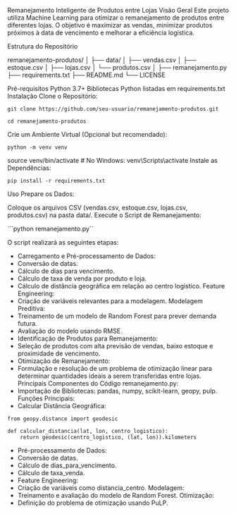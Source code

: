 Remanejamento Inteligente de Produtos entre Lojas
Visão Geral
Este projeto utiliza Machine Learning para otimizar o remanejamento de produtos entre diferentes lojas. O objetivo é maximizar as vendas, minimizar produtos próximos à data de vencimento e melhorar a eficiência logística.

Estrutura do Repositório

remanejamento-produtos/
│
├── data/
│   ├── vendas.csv
│   ├── estoque.csv
│   ├── lojas.csv
│   └── produtos.csv
│
├── remanejamento.py
├── requirements.txt
├── README.md
└── LICENSE


Pré-requisitos
Python 3.7+
Bibliotecas Python listadas em requirements.txt
Instalação
Clone o Repositório:

```
git clone https://github.com/seu-usuario/remanejamento-produtos.git
```
```
cd remanejamento-produtos
```

Crie um Ambiente Virtual (Opcional but recomendado):

```
python -m venv venv
```

source venv/bin/activate  # No Windows: venv\Scripts\activate
Instale as Dependências:

```
pip install -r requirements.txt
```
Uso
Prepare os Dados:

Coloque os arquivos CSV (vendas.csv, estoque.csv, lojas.csv, produtos.csv) na pasta data/.
Execute o Script de Remanejamento:


```python remanejamento.py``


O script realizará as seguintes etapas:

- Carregamento e Pré-processamento de Dados:
- Conversão de datas.
- Cálculo de dias para vencimento.
- Cálculo de taxa de venda por produto e loja.
- Cálculo de distância geográfica em relação ao centro logístico.
Feature Engineering:
- Criação de variáveis relevantes para a modelagem.
Modelagem Preditiva:
- Treinamento de um modelo de Random Forest para prever demanda futura.
- Avaliação do modelo usando RMSE.
- Identificação de Produtos para Remanejamento:
- Seleção de produtos com alta previsão de vendas, baixo estoque e proximidade de vencimento.
- Otimização de Remanejamento:
- Formulação e resolução de um problema de otimização linear para determinar quantidades ideais a serem transferidas entre lojas.
Principais Componentes do Código
remanejamento.py:
- Importação de Bibliotecas: pandas, numpy, scikit-learn, geopy, pulp.
Funções Principais:
- Calcular Distância Geográfica:

```
from geopy.distance import geodesic

def calcular_distancia(lat, lon, centro_logistico):
    return geodesic(centro_logistico, (lat, lon)).kilometers
```

- Pré-processamento de Dados:
- Conversão de datas.
- Cálculo de dias_para_vencimento.
- Cálculo de taxa_venda.
- Feature Engineering:
- Criação de variáveis como distancia_centro.
Modelagem:
- Treinamento e avaliação do modelo de Random Forest.
Otimização:
- Definição do problema de otimização usando PuLP.
